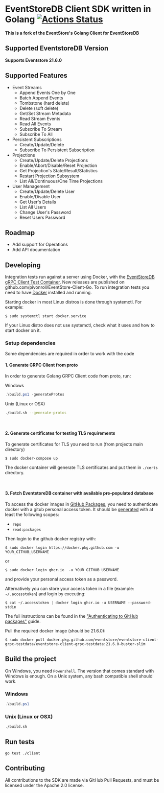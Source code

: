 # EventStoreDB Client SDK written in Golang [![Actions Status](https://github.com/pivonroll/EventStore-Client-Go/workflows/CI/badge.svg?branch=develop)](https://github.com/pivonroll/EventStore-Client-Go/actions)

**This is a fork of the EventStore's Golang Client for EventStoreDB**

## Supported EventstoreDB Version 
**Supports Eventstore 21.6.0**

## Supported Features
* Event Streams
  * Append Events One by One
  * Batch Append Events
  * Tombstone (hard delete)
  * Delete (soft delete)
  * Get/Set Stream Metadata
  * Read Stream Events
  * Read All Events
  * Subscribe To Stream
  * Subscribe To All
* Persistent Subscriptions
  * Create/Update/Delete
  * Subscribe To Persistent Subscription
* Projections
  * Create/Update/Delete Projections
  * Enable/Abort/Disable/Reset Projection
  * Get Projection's State/Result/Statistics
  * Restart Projection Subsystem
  * List All/Continuous/One Time Projections
* User Management
  * Create/Update/Delete User
  * Enable/Disable User
  * Get User's Details
  * List All Users
  * Change User's Password
  * Reset Users Password

## Roadmap
* Add support for Operations
* Add API documentation

## Developing

Integration tests run against a server using Docker, with the [EventStoreDB gRPC Client Test Container][container]. 
New releases are published on github.com/pivonroll/EventStore-Client-Go.
To run integration tests you need to have [Docker] installed and running.

Starting docker in most Linux distros is done through systemctl.
For example:
```shell
$ sudo systemctl start docker.service
```
If your Linux distro does not use systemctl, check what it uses and how to start docker on it.  

### Setup dependencies
Some dependencies are required in order to work with the code

#### 1. Generate GRPC Client from proto

In order to generate Golang GRPC Client code from proto, run:

Windows
```powershell
.\build.ps1 -generateProtos
```

Unix (Linux or OSX)
```bash
./build.sh --generate-protos
```
<br>

#### 2. Generate certificates for testing TLS requirements
To generate certificates for TLS you need to run (from projects main directory)

```shell
$ sudo docker-compose up
```

The docker container will generate TLS certificates and put them in `./certs` directory.

<br>

#### 3. Fetch EventstoreDB container with available pre-populated database
 To access the docker images in [GitHub Packages][ghp], you need to authenticate docker with a gitub personal access token. It should be [generated](https://github.com/settings/tokens/new) with at least the following scopes:
- `repo`
- `read:packages`

Then login to the github docker registry with:
```shell
$ sudo docker login https://docker.pkg.github.com -u YOUR_GITHUB_USERNAME
```
or 
```shell
$ sudo docker login ghcr.io  -u YOUR_GITHUB_USERNAME
```
and provide your personal access token as a password. 

Alternatively you can store your access token in a file (example: `~/.accesstoken`) and login by executing:
```shell
$ cat ~/.accesstoken | docker login ghcr.io -u USERNAME --password-stdin
```

The full instructions can be found in the ["Authenticating to GitHub packages"](https://docs.github.com/en/free-pro-team@latest/packages/guides/configuring-docker-for-use-with-github-packages#authenticating-to-github-packages) guide.

Pull the required docker image (should be 21.6.0):
```shell
$ sudo docker pull docker.pkg.github.com/eventstore/eventstore-client-grpc-testdata/eventstore-client-grpc-testdata:21.6.0-buster-slim
```
## Build the project
On Windows, you need `Powershell`. The version that comes standard with Windows is enough.
On a Unix system, any bash compatible shell should work.

### Windows
```powershell
.\build.ps1
```

### Unix (Linux or OSX)
```bash
./build.sh
```

## Run tests
```shell
go test ./client
```

## Contributing
All contributions to the SDK are made via GitHub Pull Requests, and must be licensed under the Apache 2.0 license.

[container]: https://github.com/EventStore/EventStore-Client-gRPC-TestData
[docker]: https://www.docker.com/
[es]: https://eventstore.com
[ghp]: https://github.com/features/packages